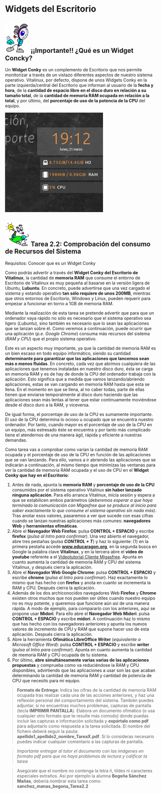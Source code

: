 # Widgets del Escritorio

## <img src="img/Logolupa.png" width="80"> ¡¡Importante!! ¿Qué es un Widget Concky? 

Un **Widget Conky** es un complemento de Escritorio que nos permite monitorizar a través de un vistazo diferentes aspectos de nuestro sistema operativo.  Vitalinux, por defecto, dispone de unos Widgets Conky en la parte izquierda/central del Escritorio que informan al usuario de la **fecha y hora**, de la **cantidad de espacio libre en el disco duro en relación a su tamaño total**, de la **cantidad de memoria RAM ocupada en relación a la total**, y por último, del **porcentaje de uso de la potencia de la CPU** del equipo.

![Los Widget Conky nos permiten informar al usuario de dirversos aspectos del sistema](img/Escritorio-conky.png)


## <img src="img/Logobombilla.png" width="80"> Tarea 2.2: Comprobación del consumo de Recursos del Sistema

Requisitos: Conocer que es un Widget Conky

Como podrás advertir a través del **Widget Conky del Escritorio de Vitalinux**, la cantidad de **memoria RAM** que consume el entorno de Escritorio de Vitalinux es muy pequeña al basarse en la versión ligera de Ubuntu, **Lubuntu**.  En concreto, puede advertirse que una vez cargado el sistema y estando operativo **tan sólo requiere de unos 200MB**, mientras que otros entornos de Escritorio, Windows y Linux, pueden requerir para empezar a funcionar en torno a 1GB de memoria RAM.

Mediante la realización de esta tarea se pretende advertir que para que un ordenador vaya rápido no sólo es necesario que el sistema operativo sea ligero (*Lubuntu*), sino también es necesario que lo sean las aplicaciones que se lanzan sobre él.  Como veremos a continuación, puede ocurrir que una aplicación (*p.e. Google Chrome*) consuma más recursos del sistema (*RAM y CPU*) que el propio sistema operativo.

Éste es un aspecto muy importante, ya que la cantidad de memoria RAM es un bien escaso en todo equipo informático, siendo su cantidad **determinante para garantizar que las aplicaciones que lancemos sean más o menos fluidas**.  En concreto, cada vez que abrimos cualquiera de las aplicaciones que tenemos instaladas en nuestro disco duro, ésta se carga en memoria RAM y es de hay de donde la CPU del ordenador trabaja con la aplicación.  Esto significa que a medida que vamos lanzando/abriendo aplicaciones, estas se van cargando en memoria RAM hasta que esta se llena.  En el momento en que se llena, al no caber todas, parte de ellas tienen que enviarse temporalmente al disco duro haciendo que las aplicaciones sean más lentas al tener que estar continuamente moviéndose desde el disco duro a la RAM, y viceversa.

De igual forma, el porcentaje de uso de la CPU es sumamente importante.  El uso de la CPU determina lo ocioso u ocupado que se encuentra nuestro ordenador.  Por tanto, cuando mayor es el porcentaje de uso de la CPU en un equipo, más estresado éste se encuentra y por tanto más complicado tiene el atendernos de una manera ágil, rápida y eficiente a nuestras demandas.</p><p>Como tarea vas a comprobar como varían la cantidad de memoria RAM ocupada y el porcentaje de uso de la CPU en función de las aplicaciones que se van lanzando.  Para ello, vamos a ir abriendo las aplicaciones que se indicarán a continuación, al mismo tiempo que minimizas las ventanas para ver la cantidad de memoria RAM ocupada y el uso de CPU en el **Widget Conky que hay en el Escritorio**:

1.  Antes de nada, apunta la **memoria RAM** y **porcentaje de uso de la CPU** consumidos por el sistema operativo Vitalinux **sin haber lanzado ninguna aplicación**.  Para ello arranca Vitalinux, inicia sesión y espera a que se estabilicen ambos parámetros (*deberemos esperar a que haya terminado la comunicación con Migasfree que se produce al inicio para saber exactamente lo que consume el sistema operativo sin nada más*).  Tras anotar esos valores, pasaremos a ver que sucede con esas cifras cuando se lanzan nuestras aplicaciones más comunes: **navegadores Web** y **herramientas ofimáticas**.
1.  Abre el **Navegador Web Firefox**: pulsa **CONTROL + ESPACIO** y escribe **firefox** (*pulsa al Intro para confirmar*).  Una vez abierto el navegador, abre tres pestañas (*pulsa **CONTROL + T***) y haz lo siguiente: (1) en la primera pestaña accede **www.educaragon.org**, en la segunda busca en Google la palabra clave **Vitalinux**, y en la tercera abre el **vídeo de youtube** referente a el [Videotutorial Cliente Migasfree](https://youtu.be/MiPYmOzlN4g). Apunta en cuanto aumenta la cantidad de memoria RAM y CPU del sistema Vitalinux, y después cierra la aplicación.
2.  Abre el **Navegador Web Google Chrome**: pulsa **CONTROL + ESPACIO** y escribe **chrome** (*pulsa al Intro para confirmar*).  Haz exactamente lo mismo que has hecho con **firefox** y anota en cuanto se incrementa la RAM y CPU. Después cierra la aplicación.
3.  Además de los dos archiconocidos navegadores Web **Firefox** y **Chrome** existen otros muchos que nos pueden ser útiles cuando nuestro equipo no es muy potente, y queremos que funcione aún así de una manera rápida.  A modo de ejemplo, para compararlo con los anteriores, aquí se propone usar **Midori**.  Para ello abre el **Navegador Web Midori**: pulsa **CONTROL + ESPACIO** y escribe **midori**.  A continuación haz lo mismo que has hecho con los navegadores anteriores y apunta los nuevos valores de incremento de CPU y RAM que supone hacer uso de esta aplicación. Después cierra la aplicación.
4.  Abre la herramienta **Ofimática LibreOffice Writer** (*equivalente a Microsoft Office Word*): pulsa **CONTROL + ESPACIO** y escribe **writer** (*pulsa al Intro para confirmar*).  Apunta en cuanto aumenta la cantidad de memoria RAM y CPU ocupada de tu sistema.
5.  Por último, **abre simultáneamente varias varias de las aplicaciones propuestas** y comprueba como va reduciéndose la RAM y CPU disponibles, advirtiendo que las aplicaciones a usar son las que acaban determinando la cantidad de memoria RAM y cantidad de potencia de CPU que necesito para mi equipo.

> **Formato de Entrega:** Indica las cifras de la cantidad de memoria RAM ocupada tras realizar cada una de las acciones anteriores, y haz una reflexión personal del comportamiento del sistema.  También puedes adjuntar, si no encuentras muchos problemas, capturas de pantalla (tecla **IMPRIMIR PANTALLA**).  Elabora un documento ofimático (o usa cualquier otro formato que te resulte más comodo) donde puedas incluir las capturas e información solicitada y **expórtalo como pdf** para adjuntarlo como respuesta a la tarea solicitada. El nombre del fichero deberá seguir la pauta: **apellido1_apellido2_nombre_TareaX.pdf**. Si lo consideras necesario puedes indicar cualquier comentario a las capturas de pantalla.

> *Importante entregar al tutor el documento con las imágenes en formato pdf para que no haya problemas de lectura y calificar la tarea*

> Asegúrate que el nombre no contenga la letra ñ, tildes ni caracteres especiales extraños. Así por ejemplo la alumna **Begoña Sánchez Mañas**, debería nombrar esta tarea como: **sanchez_manas_begona_Tarea2.2**